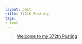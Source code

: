 ```yaml
---
layout: post
title: 372th Posting
tags: 
- text
---
```


> [Welcome to my 372th Posting](https://janghan-kor.tistory.com/1460)
